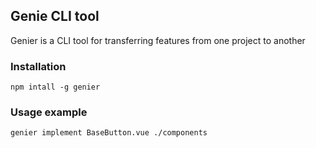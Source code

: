 ## Genie CLI tool
Genier is a CLI tool for transferring features from one project to another
### Installation
```
npm intall -g genier
```
### Usage example
```
genier implement BaseButton.vue ./components
```